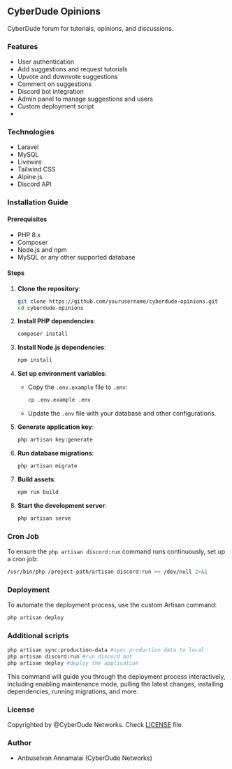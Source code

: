 ## CyberDude Opinions

CyberDude forum for tutorials, opinions, and discussions.

### Features

- User authentication
- Add suggestions and request tutorials
- Upvote and downvote suggestions
- Comment on suggestions
- Discord bot integration
- Admin panel to manage suggestions and users
- Custom deployment script
-

### Technologies

- Laravel
- MySQL
- Livewire
- Tailwind CSS
- Alpine.js
- Discord API

### Installation Guide

#### Prerequisites

- PHP 8.x
- Composer
- Node.js and npm
- MySQL or any other supported database

#### Steps

1. **Clone the repository**:
    ```sh
    git clone https://github.com/yourusername/cyberdude-opinions.git
    cd cyberdude-opinions
    ```

2. **Install PHP dependencies**:
    ```sh
    composer install
    ```

3. **Install Node.js dependencies**:
    ```sh
    npm install
    ```

4. **Set up environment variables**:
    - Copy the `.env.example` file to `.env`:
        ```sh
        cp .env.example .env
        ```
    - Update the `.env` file with your database and other configurations.

5. **Generate application key**:
    ```sh
    php artisan key:generate
    ```

6. **Run database migrations**:
    ```sh
    php artisan migrate
    ```

7. **Build assets**:
    ```sh
    npm run build
    ```

8. **Start the development server**:
    ```sh
    php artisan serve
    ```

### Cron Job

To ensure the `php artisan discord:run` command runs continuously, set up a cron job:

```sh
/usr/bin/php /project-path/artisan discord:run >> /dev/null 2>&1
```

### Deployment

To automate the deployment process, use the custom Artisan command:

```sh
php artisan deploy
```

### Additional scripts

```sh
php artisan sync:production-data #sync production data to local
php artisan discord:run #run discord bot
php artisan deploy #deploy the application
```

This command will guide you through the deployment process interactively, including enabling maintenance mode, pulling
the latest changes, installing dependencies, running migrations, and more.

### License

Copyrighted by @CyberDude Networks. Check [LICENSE](./LICENSE) file.

### Author

- Anbuselvan Annamalai (CyberDude Networks)
